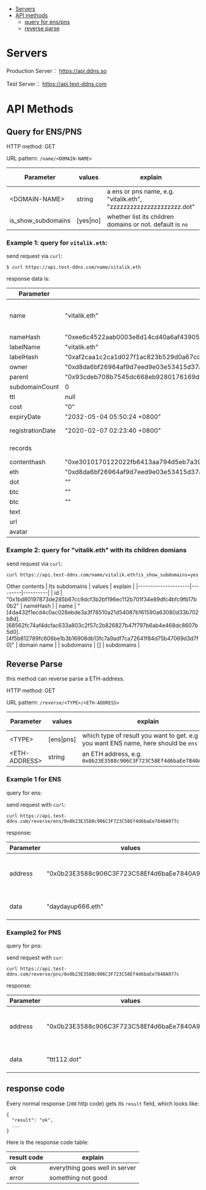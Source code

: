 <!-- TOC depthFrom:1 depthTo:6 withLinks:1 orderedList:0 -->
- [Servers](#servers)
- [API methods](#api-methods)
	- [query for ens/pns](#query-for-enspns)
	- [reverse parse](#reverse-parse)

<!-- /TOC -->

# Servers

Production Server： https://api.ddns.so

Test Server： https://api.test-ddns.com

# API Methods

## Query for ENS/PNS

HTTP method: GET

URL pattern: `/name/<DOMAIN-NAME>`

| Parameter           | values  | explain  | is required |
|---------------------|---------|----------|-------------|
| \<DOMAIN-NAME\>       | string  | a ens or pns name, e.g. "vitalik.eth", "zzzzzzzzzzzzzzzzzzzzz.dot"  | required |
| is_show_subdomains  | [yes\|no]               | whether list its children domains or not. default is `no` | optional |


### Example 1: query for `vitalik.eth`:

send request via `curl`:

`$ curl https://api.test-ddns.com/name/vitalik.eth`

response data is:

| Parameter           | values  | explain  |
|---------------------|---------|----------|
| name | "vitalik.eth" | the name you are querying(a ens or pns name) e.g. "vitalik.eth", "zzzzzzzzzzzzzzzzzzzzz.dot"  |
| nameHash | "0xee6c4522aab0003e8d14cd40a6af439055fd2577951148c14b6cea9a53475835" | nameHash |
| labelName | "vitalik.eth" | domain label |
| labelHash| "0xaf2caa1c2ca1d027f1ac823b529d0a67cd144264b2789fa2ea4d63a67c7103cc" | labelhash |
| owner | "0xd8da6bf26964af9d7eed9e03e53415d37aa96045" | domain's owner address |
| parent | "0x93cdeb708b7545dc668eb9280176169d1c33cfd8ed6f04690a0bcc88a93fc4ae" | parent labelhash |
| subdomainCount | 0 | its sub-domains count |
| ttl | null | ttl |
| cost | "0" | cost |
| expiryDate | "2032-05-04 05:50:24 +0800" | when this domain expires |
| registrationDate | "2020-02-07 02:23:40 +0800" | when this domain is registered |
| records | | these records are set via ENS/PNS console by user |
| contenthash | "0xe3010170122022fb6413aa794d5eb7a3906655f50f5ac41cbdd7933bc277f7192c9e2177c792" | content hash for ipfs |
| eth | "0xd8da6bf26964af9d7eed9e03e53415d37aa96045" | eth address |
| dot | "" | dot address |
| btc | "" | btc address |
| btc | "" | btc address |
| text |  | txt address |
| url |  |  |
| avatar |  | avatar url |


### Example 2: query for "vitalik.eth" with its children domians

send request via `curl`:

`curl https://api.test-ddns.com/name/vitalik.eth?is_show_subdomains=yes `


Other contents
| Its subdomains | values  | explain  |
|---------------------|---------|----------|
| id | "0x1bd80197873de285b67cc9dcf3b2bf196ec112b701f34e89dfc4bfc9fb17b0b2" | nameHash |
| name | "[4da432f1ecd4c0ac028ebde3a3f78510a21d54087b161590a63080d33b702b8d].[68562fc74af4dcfac633a803c2f57c2b826827b47f797b6ab4e468dc8607b5d0].[4f5b812789fc606be1b3b16908db13fc7a9adf7ca72641f84d75b47069d3d7f0]" | domain name |
| subdomains | [] | subdomains |

## Reverse Parse

this method can reverse parse a ETH-address.

HTTP method: GET

URL pattern: `/reverse/<TYPE>/<ETH-ADDRESS>`

| Parameter           | values     | explain  | is required |
|---------------------|------------|----------|-------------|
| \<TYPE\>              | [ens\|pns] | which type of result you want to get. e.g if you want ENS name, here should be `ens` | required |
| \<ETH-ADDRESS\>       | string     | an ETH address, e.g. `0x0b23E3588c906C3F723C58Ef4d6baEe7840A977c` | required |


### Example 1 for ENS

query for ens:

send request with `curl`:

`curl https://api.test-ddns.com/reverse/ens/0x0b23E3588c906C3F723C58Ef4d6baEe7840A977c`

response:

| Parameter | values  | explain  |
|---------------------|---------|----------|
| address | "0x0b23E3588c906C3F723C58Ef4d6baEe7840A977c" | the address which is being queried |
| data | "daydayup666.eth" |reverse parsing result |

### Example2 for PNS

query for pns:

send request with `cur`:

`curl https://api.test-ddns.com/reverse/pns/0x0b23E3588c906C3F723C58Ef4d6baEe7840A977c`

response:

| Parameter | values  | explain  |
|---------------------|---------|----------|
| address | "0x0b23E3588c906C3F723C58Ef4d6baEe7840A977c" | the address which is being queried |
| data | "ttt112.dot" | reverse parsing result |


## response code

Every normal response (`200` http code) gets its `result` field, which looks like:

```
{
  "result": "ok",
  ...
}
```

Here is the response code table:

| result code | explain |
|-------------|---------|
| ok          | everything goes well in server |
| error       | something not good |

